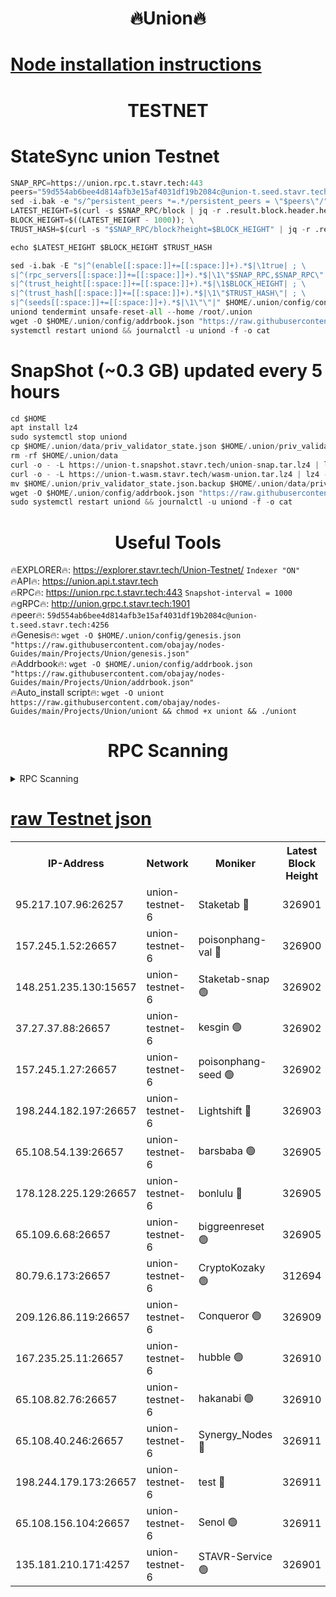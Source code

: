 <h1 align="center"> 🔥Union🔥</h1>

[Node installation instructions](https://github.com/obajay/nodes-Guides/tree/main/Projects/Union)
=

<h1 align="center"> TESTNET</h1>

# StateSync union Testnet
```python
SNAP_RPC=https://union.rpc.t.stavr.tech:443
peers="59d554ab6bee4d814afb3e15af4031df19b2084c@union-t.seed.stavr.tech:4256"
sed -i.bak -e "s/^persistent_peers *=.*/persistent_peers = \"$peers\"/" $HOME/.union/config/config.toml
LATEST_HEIGHT=$(curl -s $SNAP_RPC/block | jq -r .result.block.header.height); \
BLOCK_HEIGHT=$((LATEST_HEIGHT - 1000)); \
TRUST_HASH=$(curl -s "$SNAP_RPC/block?height=$BLOCK_HEIGHT" | jq -r .result.block_id.hash)

echo $LATEST_HEIGHT $BLOCK_HEIGHT $TRUST_HASH

sed -i.bak -E "s|^(enable[[:space:]]+=[[:space:]]+).*$|\1true| ; \
s|^(rpc_servers[[:space:]]+=[[:space:]]+).*$|\1\"$SNAP_RPC,$SNAP_RPC\"| ; \
s|^(trust_height[[:space:]]+=[[:space:]]+).*$|\1$BLOCK_HEIGHT| ; \
s|^(trust_hash[[:space:]]+=[[:space:]]+).*$|\1\"$TRUST_HASH\"| ; \
s|^(seeds[[:space:]]+=[[:space:]]+).*$|\1\"\"|" $HOME/.union/config/config.toml
uniond tendermint unsafe-reset-all --home /root/.union
wget -O $HOME/.union/config/addrbook.json "https://raw.githubusercontent.com/obajay/nodes-Guides/main/Projects/Union/addrbook.json"
systemctl restart uniond && journalctl -u uniond -f -o cat
```
# SnapShot (~0.3 GB) updated every 5 hours
```python
cd $HOME
apt install lz4
sudo systemctl stop uniond
cp $HOME/.union/data/priv_validator_state.json $HOME/.union/priv_validator_state.json.backup
rm -rf $HOME/.union/data
curl -o - -L https://union-t.snapshot.stavr.tech/union-snap.tar.lz4 | lz4 -c -d - | tar -x -C $HOME/.union --strip-components 2
curl -o - -L https://union-t.wasm.stavr.tech/wasm-union.tar.lz4 | lz4 -c -d - | tar -x -C $HOME/.union --strip-components 2
mv $HOME/.union/priv_validator_state.json.backup $HOME/.union/data/priv_validator_state.json
wget -O $HOME/.union/config/addrbook.json "https://raw.githubusercontent.com/obajay/nodes-Guides/main/Projects/Union/addrbook.json"
sudo systemctl restart uniond && journalctl -u uniond -f -o cat
```
 <h1 align="center"> Useful Tools</h1>
 
🔥EXPLORER🔥: https://explorer.stavr.tech/Union-Testnet/        `Indexer "ON"` \
🔥API🔥:      https://union.api.t.stavr.tech \
🔥RPC🔥:      https://union.rpc.t.stavr.tech:443              `Snapshot-interval = 1000` \
🔥gRPC🔥:     http://union.grpc.t.stavr.tech:1901 \
🔥peer🔥:     `59d554ab6bee4d814afb3e15af4031df19b2084c@union-t.seed.stavr.tech:4256` \
🔥Genesis🔥:     `wget -O $HOME/.union/config/genesis.json "https://raw.githubusercontent.com/obajay/nodes-Guides/main/Projects/Union/genesis.json"` \
🔥Addrbook🔥: ```wget -O $HOME/.union/config/addrbook.json "https://raw.githubusercontent.com/obajay/nodes-Guides/main/Projects/Union/addrbook.json"``` \
🔥Auto_install script🔥:  `wget -O uniont https://raw.githubusercontent.com/obajay/nodes-Guides/main/Projects/Union/uniont && chmod +x uniont && ./uniont`

<h1 align="center"> RPC Scanning</h1>

<details>
<summary>RPC Scanning</summary>

<h2 align="center"> We scan nodes in real time every 4 hours. And we provide the final result of RPC endpoints.
We cannot influence the operation of these nodes in any way. </h2>


```python
If Voting Power is higher than 0 --> then the Node is a validator of the network and may be subject to attack and be a potential threat to the chain.
```
```python
We marked such validators with a red symbol
```

</details>

[raw Testnet json](https://rpc-check.uniont.stavr.tech/uniont/rpc-uniont-result.json)
=



<table><tr><th>IP-Address</th><th>Network</th><th>Moniker</th><th>Latest Block Height</th><th>Earliest Block Height</th><th>Catching Up</th><th>Tx Index</th><th>Voting Power</th><th>Scan Time</th></tr><tr><td>95.217.107.96:26257</td><td>union-testnet-6</td><td>Staketab 🔴</td><td>326901</td><td>1</td><td>False</td><td>on</td><td>1000002</td><td>2024-03-06T13:27:29.855815281UTC</td></tr><tr><td>157.245.1.52:26657</td><td>union-testnet-6</td><td>poisonphang-val 🔴</td><td>326900</td><td>1</td><td>False</td><td>on</td><td>1000000</td><td>2024-03-06T13:27:30.542543498UTC</td></tr><tr><td>148.251.235.130:15657</td><td>union-testnet-6</td><td>Staketab-snap 🟢</td><td>326902</td><td>1</td><td>False</td><td>on</td><td>0</td><td>2024-03-06T13:27:31.126789035UTC</td></tr><tr><td>37.27.37.88:26657</td><td>union-testnet-6</td><td>kesgin 🟢</td><td>326902</td><td>1</td><td>False</td><td>on</td><td>0</td><td>2024-03-06T13:27:31.454878423UTC</td></tr><tr><td>157.245.1.27:26657</td><td>union-testnet-6</td><td>poisonphang-seed 🟢</td><td>326902</td><td>1</td><td>False</td><td>on</td><td>0</td><td>2024-03-06T13:27:38.220990850UTC</td></tr><tr><td>198.244.182.197:26657</td><td>union-testnet-6</td><td>Lightshift 🔴</td><td>326903</td><td>1</td><td>False</td><td>on</td><td>1000000</td><td>2024-03-06T13:27:40.588555209UTC</td></tr><tr><td>65.108.54.139:26657</td><td>union-testnet-6</td><td>barsbaba 🟢</td><td>326905</td><td>1</td><td>False</td><td>on</td><td>0</td><td>2024-03-06T13:27:53.248058258UTC</td></tr><tr><td>178.128.225.129:26657</td><td>union-testnet-6</td><td>bonlulu 🔴</td><td>326905</td><td>1</td><td>False</td><td>on</td><td>1000000</td><td>2024-03-06T13:27:53.905986093UTC</td></tr><tr><td>65.109.6.68:26657</td><td>union-testnet-6</td><td>biggreenreset 🟢</td><td>326905</td><td>1</td><td>False</td><td>on</td><td>0</td><td>2024-03-06T13:27:54.237984128UTC</td></tr><tr><td>80.79.6.173:26657</td><td>union-testnet-6</td><td>CryptoKozaky 🟢</td><td>312694</td><td>1</td><td>False</td><td>on</td><td>0</td><td>2024-03-06T13:27:56.741254452UTC</td></tr><tr><td>209.126.86.119:26657</td><td>union-testnet-6</td><td>Conqueror 🟢</td><td>326909</td><td>1</td><td>False</td><td>on</td><td>0</td><td>2024-03-06T13:28:15.761502546UTC</td></tr><tr><td>167.235.25.11:26657</td><td>union-testnet-6</td><td>hubble 🟢</td><td>326910</td><td>1</td><td>False</td><td>on</td><td>0</td><td>2024-03-06T13:28:22.137962144UTC</td></tr><tr><td>65.108.82.76:26657</td><td>union-testnet-6</td><td>hakanabi 🟢</td><td>326910</td><td>1</td><td>False</td><td>on</td><td>0</td><td>2024-03-06T13:28:22.503556905UTC</td></tr><tr><td>65.108.40.246:26657</td><td>union-testnet-6</td><td>Synergy_Nodes 🔴</td><td>326911</td><td>1</td><td>False</td><td>on</td><td>1000001</td><td>2024-03-06T13:28:28.940454116UTC</td></tr><tr><td>198.244.179.173:26657</td><td>union-testnet-6</td><td>test 🔴</td><td>326911</td><td>1</td><td>False</td><td>on</td><td>1</td><td>2024-03-06T13:28:31.265370892UTC</td></tr><tr><td>65.108.156.104:26657</td><td>union-testnet-6</td><td>Senol 🟢</td><td>326911</td><td>1</td><td>False</td><td>on</td><td>0</td><td>2024-03-06T13:28:31.900223778UTC</td></tr><tr><td>135.181.210.171:4257</td><td>union-testnet-6</td><td>STAVR-Service 🟢</td><td>326901</td><td>325001</td><td>False</td><td>on</td><td>0</td><td>2024-03-06T13:27:30.878462601UTC</td></tr></table>
